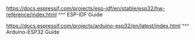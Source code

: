 https://docs.espressif.com/projects/esp-idf/en/stable/esp32/hw-reference/index.html
^^^ ESP-IDF Guide

https://docs.espressif.com/projects/arduino-esp32/en/latest/index.html
^^^ Arduino-ESP32 Guide
